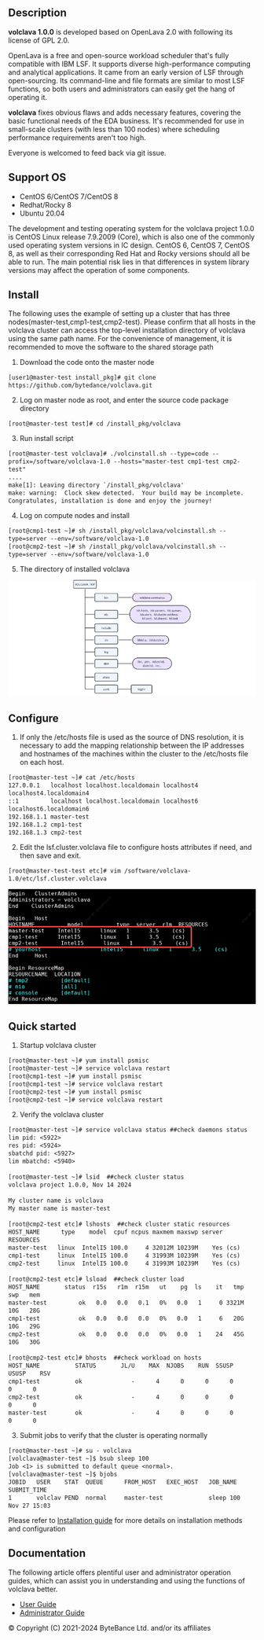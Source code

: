 ## Description
**volclava 1.0.0** is developed based on OpenLava 2.0 with following its license of GPL 2.0.

OpenLava is a free and open-source workload scheduler that's fully compatible with IBM LSF. It supports diverse high-performance computing and analytical applications.
It came from an early version of LSF through open-sourcing. Its command-line and file formats are similar to most LSF functions, so both users and administrators can easily get the hang of operating it.

**volclava** fixes obvious flaws and adds necessary features, covering the basic functional needs of the EDA business. It's recommended for use in small-scale clusters (with less than 100 nodes) where scheduling performance requirements aren't too high.

Everyone is welcomed to feed back via git issue.


## Support OS
- CentOS 6/CentOS 7/CentOS 8  
- Redhat/Rocky 8
- Ubuntu 20.04

The development and testing operating system for the volclava project 1.0.0 is CentOS Linux release 7.9.2009 (Core), which is also one of the commonly used operating system versions in IC design.
CentOS 6, CentOS 7, CentOS 8, as well as their corresponding Red Hat and Rocky versions should all be able to run. The main potential risk lies in that differences in system library versions may affect the operation of some components.

## Install
The following uses the example of setting up a cluster that has three nodes(master-test,cmp1-test,cmp2-test). Please confirm that all hosts in the volclava cluster can access the top-level installation directory of volclava using the same path name. For the convenience of management, it is recommended to move the software to the shared storage path

1. Download the code onto the master node
```
[user1@master-test install_pkg]# git clone https://github.com/bytedance/volclava.git
```
2. Log on master node as root, and enter the source code package directory
```
[root@master-test test]# cd /install_pkg/volclava
```
3. Run install script
```
[root@master-test volclava]# ./volcinstall.sh --type=code --profix=/software/volclava-1.0 --hosts="master-test cmp1-test cmp2-test"
....
make[1]: Leaving directory `/install_pkg/volclava'
make: warning:  Clock skew detected.  Your build may be incomplete.
Congratulates, installation is done and enjoy the journey!

```
4. Log on compute nodes and install
```
[root@cmp1-test ~]# sh /install_pkg/volclava/volcinstall.sh --type=server --env=/software/volclava-1.0 
[root@cmp2-test ~]# sh /install_pkg/volclava/volcinstall.sh --type=server --env=/software/volclava-1.0
```

5. The directory of installed volclava

![volc-directory](images/directory.png)

## Configure
1. If only the /etc/hosts file is used as the source of DNS resolution, it is necessary to add the mapping relationship between the IP addresses and hostnames of the machines within the cluster to the /etc/hosts file on each host.
```
[root@master-test ~]# cat /etc/hosts
127.0.0.1   localhost localhost.localdomain localhost4 localhost4.localdomain4
::1         localhost localhost.localdomain localhost6 localhost6.localdomain6
192.168.1.1 master-test
192.168.1.2 cmp1-test
192.168.1.3 cmp2-test
```
2. Edit the lsf.cluster.volclava file to configure hosts attributes if need, and then save and exit.
```
[root@master-test-test etc]# vim /software/volclava-1.0/etc/lsf.cluster.volclava
```
![cluster-content](images/lsf.cluster.file.png)

## Quick started
1. Startup volclava cluster
```
[root@master-test ~]# yum install psmisc
[root@master-test ~]# service volclava restart
[root@cmp1-test ~]# yum install psmisc
[root@cmp1-test ~]# service volclava restart
[root@cmp2-test ~]# yum install psmisc
[root@cmp2-test ~]# service volclava restart
```
2. Verify the volclava cluster
```
[root@master-test ~]# service volclava status ##check daemons status
lim pid: <5922>
res pid: <5924>
sbatchd pid: <5927>
lim mbatchd: <5940>

[root@master-test ~]# lsid  ##check cluster status
volclava project 1.0.0, Nov 14 2024

My cluster name is volclava
My master name is master-test

[root@cmp2-test etc]# lshosts  ##check cluster static resources
HOST_NAME      type    model  cpuf ncpus maxmem maxswp server RESOURCES
master-test   linux  IntelI5 100.0     4 32012M 10239M    Yes (cs)
cmp1-test     linux  IntelI5 100.0     4 31993M 10239M    Yes (cs)
cmp2-test     linux  IntelI5 100.0     4 31993M 10239M    Yes (cs)

[root@cmp2-test etc]# lsload  ##check cluster load
HOST_NAME       status  r15s   r1m  r15m   ut    pg  ls    it   tmp   swp   mem
master-test         ok   0.0   0.0   0.1   0%   0.0   1     0 3321M   10G   28G
cmp1-test           ok   0.0   0.0   0.0   0%   0.0   1     6   20G   10G   29G
cmp2-test           ok   0.0   0.0   0.0   0%   0.0   1    24   45G   10G   30G

[root@cmp2-test etc]# bhosts  ##check workload on hosts
HOST_NAME          STATUS       JL/U    MAX  NJOBS    RUN  SSUSP  USUSP    RSV 
cmp1-test          ok              -      4      0      0      0      0      0
cmp2-test          ok              -      4      0      0      0      0      0
master-test        ok              -      4      0      0      0      0      0

```
3. Submit jobs to verify that the cluster is operating normally
```
[root@master-test ~]# su - volclava
[volclava@master-test ~]$ bsub sleep 100
Job <1> is submitted to default queue <normal>.
[volclava@master-test ~]$ bjobs 
JOBID   USER    STAT  QUEUE      FROM_HOST   EXEC_HOST   JOB_NAME   SUBMIT_TIME
1       volclav PEND  normal     master-test             sleep 100  Nov 27 15:03
```
Please refer to [Installation guide](docs/volclava%20%E5%AE%89%E8%A3%85%E5%8F%8A%E9%85%8D%E7%BD%AE%E6%96%87%E6%A1%A3.pdf) for more details on installation methods and configuration

## Documentation
The following article offers plentiful user and administrator operation guides, which can assist you in understanding and using the functions of volclava better.
- [User Guide](docs/volclava%20%E5%AE%89%E8%A3%85%E5%8F%8A%E9%85%8D%E7%BD%AE%E6%96%87%E6%A1%A3.pdf)
- [Administrator Guide](docs/volclava%20%E7%AE%A1%E7%90%86%E5%91%98%E6%89%8B%E5%86%8C.pdf)

&copy; Copyright (C) 2021-2024 ByteBance Ltd. and/or its affiliates
